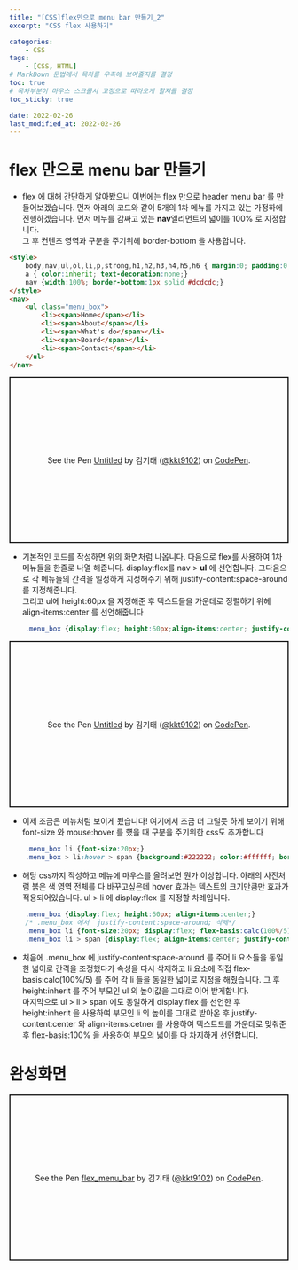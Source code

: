 ```yaml
---
title: "[CSS]flex만으로 menu bar 만들기_2"
excerpt: "CSS flex 사용하기"

categories:
    - CSS
tags:
    - [CSS, HTML]
# MarkDown 문법에서 목차를 우측에 보여줄지를 결정
toc: true
# 목차부분이 마우스 스크롤시 고정으로 따라오게 할지를 결정
toc_sticky: true

date: 2022-02-26
last_modified_at: 2022-02-26
---
```


# flex 만으로 menu bar 만들기
- flex 에 대해 간단하게 알아봤으니 이번에는 flex 만으로 header menu bar 를 만들어보겠습니다. 먼저 아래의 코드와 같이 5개의 1차 메뉴를 가지고 있는 가정하에 진행하겠습니다. 먼저 메누를 감싸고 있는 **nav**앨리먼트의 넓이를 100% 로 지정합니다.  
그 후 컨텐츠 영역과 구분을 주기위헤  border-bottom 을 사용합니다.

```html
<style>
    body,nav,ul,ol,li,p,strong,h1,h2,h3,h4,h5,h6 { margin:0; padding:0; list-style:none;}
    a { color:inherit; text-decoration:none;}
    nav {width:100%; border-bottom:1px solid #dcdcdc;}
</style>
<nav>
    <ul class="menu_box">
        <li><span>Home</span></li>
        <li><span>About</span></li>
        <li><span>What's do</span></li>
        <li><span>Board</span></li>
        <li><span>Contact</span></li>
    </ul>
</nav>
```
<p class="codepen" data-height="300" data-theme-id="dark" data-default-tab="html" data-slug-hash="OJOdRJx" data-user="kkt9102" style="height: 300px; box-sizing: border-box; display: flex; align-items: center; justify-content: center; border: 2px solid; margin: 1em 0; padding: 1em;">
  <span>See the Pen <a href="https://codepen.io/kkt9102/pen/OJOdRJx">
  Untitled</a> by 김기태 (<a href="https://codepen.io/kkt9102">@kkt9102</a>)
  on <a href="https://codepen.io">CodePen</a>.</span>
</p>
<script async src="https://cpwebassets.codepen.io/assets/embed/ei.js"></script>

- 기본적인 코드를 작성하면 위의 화면처럼 나옵니다. 다음으로 flex를 사용하여 1차 메뉴들을 한줄로 나열 해줍니다.  display:flex를  nav >  **ul** 에 선언합니다. 그다음으로 각 메뉴들의 간격을 일정하게 지정해주기 위해 justify-content:space-around 를 지정해줍니다.   
그리고 ul에 height:60px 을 지정해준 후 텍스트들을 가운데로 정렬하기 위헤 align-items:center 를 선언해줍니다

```css
    .menu_box {display:flex; height:60px;align-items:center; justify-content:space-around;}
```

<p class="codepen" data-height="300" data-theme-id="dark" data-default-tab="css" data-slug-hash="dyZappO" data-user="kkt9102" style="height: 300px; box-sizing: border-box; display: flex; align-items: center; justify-content: center; border: 2px solid; margin: 1em 0; padding: 1em;">
  <span>See the Pen <a href="https://codepen.io/kkt9102/pen/dyZappO">
  Untitled</a> by 김기태 (<a href="https://codepen.io/kkt9102">@kkt9102</a>)
  on <a href="https://codepen.io">CodePen</a>.</span>
</p>
<script async src="https://cpwebassets.codepen.io/assets/embed/ei.js"></script>

- 이제 조금은 메뉴처럼 보이게 됬습니다! 여기에서 조금 더 그럴듯 하게 보이기 위해 font-size 와 mouse:hover 를 헀을 때 구분을 주기위한 css도 추가합니다

```css
    .menu_box li {font-size:20px;}
    .menu_box > li:hover > span {background:#222222; color:#ffffff; border:1px solid #222222;}
```

- 해당 css까지 작성하고 메뉴에 마우스를 올려보면 뭔가 이상합니다. 아래의 사진처럼 붉은 색 영역 전체를 다 바꾸고싶은데 hover 효과는 텍스트의 크기만큼만 효과가 적용되어있습니다. ul > li 에 display:flex 를 지정할 차례입니다. 

```css
    .menu_box {display:flex; height:60px; align-items:center;}
    /* .menu_box 에서  justify-content:space-around; 삭제*/
    .menu_box li {font-size:20px; display:flex; flex-basis:calc(100%/5); height:inherit; cursor:pointer; transition:background 0.3s, color 0.2s;} 
    .menu_box li > span {display:flex; align-items:center; justify-content:center; height:inherit; flex-basis:100%;}
```

- 처음에 .menu_box 에 justify-content:space-around 를 주어 li 요소들을 동일한 넓이로 간격을 조정했다가 속성을 다시 삭제하고 
li 요소에 직접 flex-basis:calc(100%/5) 를 주어 각 li 들을 동일한 넓이로 지정을 해줬습니다. 
그 후 height:inherit 를 주어 부모인 ul 의 높이값을 그대로 이어 받게합니다.  
마지막으로 ul > li > span 에도 동일하게 display:flex 를 선언한 후 
height:inherit 을 사용하여 부모인 li 의 높이를 그대로 받아온 후 justify-content:center 와 align-items:cetner 를 사용하여 텍스트드를 가운데로 맞춰준 후 flex-basis:100% 을 사용하여 부모의 넓이를 다 차지하게 선언합니다.

# 완성화면

<p class="codepen" data-height="300" data-theme-id="dark" data-default-tab="css" data-slug-hash="KKyJgrj" data-user="kkt9102" style="height: 300px; box-sizing: border-box; display: flex; align-items: center; justify-content: center; border: 2px solid; margin: 1em 0; padding: 1em;">
  <span>See the Pen <a href="https://codepen.io/kkt9102/pen/KKyJgrj">
  flex_menu_bar</a> by 김기태 (<a href="https://codepen.io/kkt9102">@kkt9102</a>)
  on <a href="https://codepen.io">CodePen</a>.</span>
</p>
<script async src="https://cpwebassets.codepen.io/assets/embed/ei.js"></script>